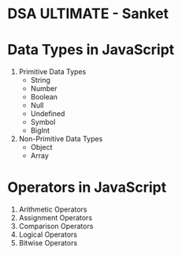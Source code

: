 # DSA ULTIMATE - Sanket


# Data Types in JavaScript
 1. Primitive Data Types
    - String
    - Number
    - Boolean
    - Null
    - Undefined
    - Symbol
    - BigInt
2. Non-Primitive Data Types
    - Object
    - Array
 
# Operators in JavaScript
 1. Arithmetic Operators
 2. Assignment Operators
 3. Comparison Operators
 4. Logical Operators
 5. Bitwise Operators
